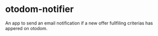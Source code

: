 # otodom-notifier
An app to send an email notification if a new offer fullfiling criterias has appered on otodom.
